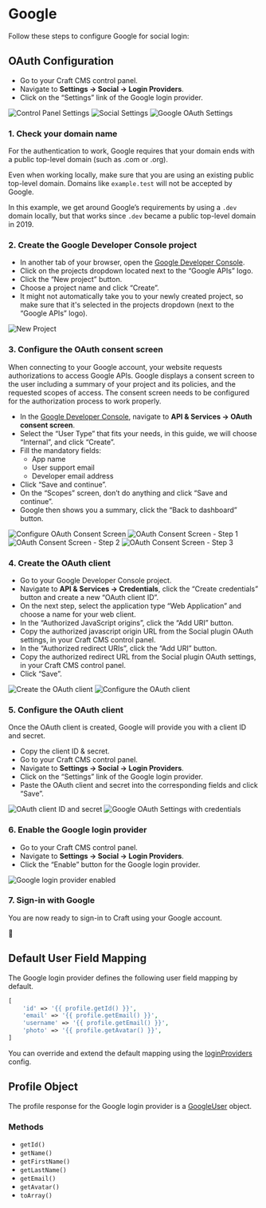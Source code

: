 # Google

Follow these steps to configure Google for social login:

## OAuth Configuration


- Go to your Craft CMS control panel.
- Navigate to **Settings → Social → Login Providers**.
- Click on the “Settings” link of the Google login provider.

![Control Panel Settings](./resources/google/craft-1.png)
![Social Settings](./resources/google/craft-2.png)
![Google OAuth Settings](./resources/google/craft-3.png)

### 1. Check your domain name

For the authentication to work, Google requires that your domain ends with a public top-level domain (such as .com or .org).

Even when working locally, make sure that you are using an existing public top-level domain. Domains like `example.test` will not be accepted by Google.

In this example, we get around Google’s requirements by using a `.dev` domain locally, but that works since `.dev` became a public top-level domain in 2019.

### 2. Create the Google Developer Console project

- In another tab of your browser, open the [Google Developer Console](https://console.developers.google.com/).
- Click on the projects dropdown located next to the “Google APIs” logo.
- Click the “New project” button.
- Choose a project name and click “Create”.
- It might not automatically take you to your newly created project, so make sure that it's selected in the projects dropdown (next to the “Google APIs” logo).

![New Project](./resources/google/oauth-project-1.png)

### 3. Configure the OAuth consent screen

When connecting to your Google account, your website requests authorizations to access Google APIs. Google displays a consent screen to the user including a summary of your project and its policies, and the requested scopes of access. The consent screen needs to be configured for the authorization process to work properly.

- In the [Google Developer Console](https://console.developers.google.com/), navigate to **API & Services → OAuth consent screen**.
- Select the “User Type” that fits your needs, in this guide, we will choose “Internal”, and click “Create”.
- Fill the mandatory fields:
   - App name
   - User support email
   - Developer email address
- Click “Save and continue”.
- On the “Scopes” screen, don’t do anything and click “Save and continue”.
- Google then shows you a summary, click the “Back to dashboard” button.

![Configure OAuth Consent Screen](./resources/google/oauth-consent-screen-1.png)
![OAuth Consent Screen - Step 1](./resources/google/oauth-consent-screen-2.png)
![OAuth Consent Screen - Step 2](./resources/google/oauth-consent-screen-3.png)
![OAuth Consent Screen - Step 3](./resources/google/oauth-consent-screen-4.png)

### 4. Create the OAuth client

- Go to your Google Developer Console project.
- Navigate to **API & Services → Credentials**, click the “Create credentials” button and create a new “OAuth client ID”.
- On the next step, select the application type “Web Application” and choose a name for your web client.
- In the “Authorized JavaScript origins”, click the “Add URI” button.
- Copy the authorized javascript origin URL from the Social plugin OAuth settings, in your Craft CMS control panel.
- In the “Authorized redirect URIs”, click the “Add URI” button.
- Copy the authorized redirect URL from the Social plugin OAuth settings, in your Craft CMS control panel.
- Click “Save”.

![Create the OAuth client](./resources/google/oauth-client-1.png)
![Configure the OAuth client](./resources/google/oauth-client-2.png)

### 5. Configure the OAuth client

Once the OAuth client is created, Google will provide you with a client ID and secret.

- Copy the client ID & secret.
- Go to your Craft CMS control panel.
- Navigate to **Settings → Social → Login Providers**.
- Click on the “Settings” link of the Google login provider.
- Paste the OAuth client and secret into the corresponding fields and click “Save”.

![OAuth client ID and secret](./resources/google/oauth-client-3.png)
![Google OAuth Settings with credentials](./resources/google/craft-4.png)

### 6. Enable the Google login provider

- Go to your Craft CMS control panel.
- Navigate to **Settings → Social → Login Providers**.
- Click the “Enable” button for the Google login provider.

![Google login provider enabled](./resources/google/craft-5.png)

### 7. Sign-in with Google

You are now ready to sign-in to Craft using your Google account.

🎉

## Default User Field Mapping

The Google login provider defines the following user field mapping by default.

```php
[
    'id' => '{{ profile.getId() }}',
    'email' => '{{ profile.getEmail() }}',
    'username' => '{{ profile.getEmail() }}',
    'photo' => '{{ profile.getAvatar() }}',
]
```

You can override and extend the default mapping using the [loginProviders](configuration.md#loginproviders) config.

## Profile Object
The profile response for the Google login provider is a [GoogleUser](https://github.com/thephpleague/oauth2-google/blob/master/src/Provider/GoogleUser.php) object.

### Methods
- `getId()`
- `getName()`
- `getFirstName()`
- `getLastName()`
- `getEmail()`
- `getAvatar()`
- `toArray()`